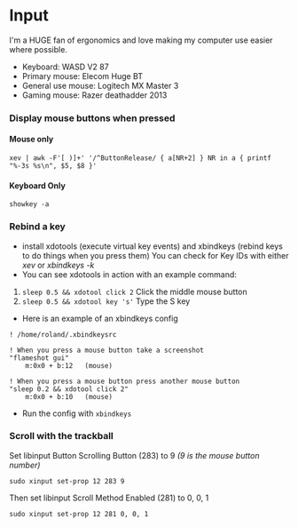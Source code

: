# Input
I'm a HUGE fan of ergonomics and love making my computer use easier where possible.
* Keyboard: WASD V2 87
* Primary mouse: Elecom Huge BT
* General use mouse: Logitech MX Master 3
* Gaming mouse: Razer deathadder 2013

### Display mouse buttons when pressed

#### Mouse only
```
xev | awk -F'[ )]+' '/^ButtonRelease/ { a[NR+2] } NR in a { printf "%-3s %s\n", $5, $8 }'
```

#### Keyboard Only
```
showkey -a
```

### Rebind a key
* install xdotools (execute virtual key events) and xbindkeys (rebind keys to do things when you press them)
You can check for Key IDs with either *xev* or *xbindkeys -k*
* You can see xdotools in action with an example command: 
1. ```sleep 0.5 && xdotool click 2``` Click the middle mouse button
2. ```sleep 0.5 && xdotool key 's'``` Type the S key
* Here is an example of an xbindkeys config
```
! /home/roland/.xbindkeysrc

! When you press a mouse button take a screenshot
"flameshot gui"
    m:0x0 + b:12   (mouse)

! When you press a mouse button press another mouse button
"sleep 0.2 && xdotool click 2"
    m:0x0 + b:10   (mouse)
```
* Run the config with ```xbindkeys```

### Scroll with the trackball
Set libinput Button Scrolling Button (283) to 9 *(9 is the mouse button number)*
```
sudo xinput set-prop 12 283 9
```

Then set libinput Scroll Method Enabled (281) to 0, 0, 1
```
sudo xinput set-prop 12 281 0, 0, 1
```
